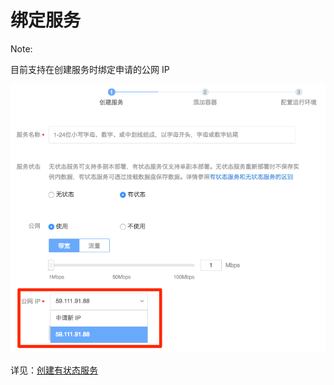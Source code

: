# 绑定服务

<span>Note:</span><div class="alertContent">目前支持在创建服务时绑定申请的公网 IP</div>

![](../../image/IP管理使用指南-绑定服务.png)

详见：[创建有状态服务](http://support.c.163.com/md.html#!容器服务/服务管理/使用指南/创建有状态服务.md)